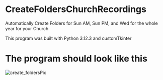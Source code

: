 # CreateFoldersChurchRecordings
Automatically Create Folders for Sun AM, Sun PM, and Wed for the whole year for your Church

This program was built with Python 3.12.3 and customTkinter

# The program should look like this
![create_foldersPic](https://github.com/user-attachments/assets/bec8aff7-ff75-4d7f-8496-3a1a2f498881)
